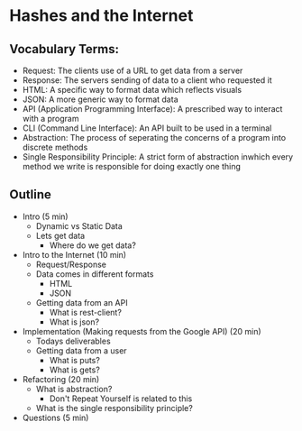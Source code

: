 # Hashes and the Internet

## Vocabulary Terms:

- Request: The clients use of a URL to get data from a server
- Response: The servers sending of data to a client who requested it
- HTML: A specific way to format data which reflects visuals
- JSON: A more generic way to format data
- API (Application Programming Interface): A prescribed way to interact with a program
- CLI (Command Line Interface): An API built to be used in a terminal
- Abstraction: The process of seperating the concerns of a program into discrete methods
- Single Responsibility Principle: A strict form of abstraction inwhich every method we write is responsible for doing exactly one thing

## Outline

- Intro (5 min)
  - Dynamic vs Static Data
  - Lets get data
    - Where do we get data?
- Intro to the Internet (10 min)
  - Request/Response
  - Data comes in different formats
    - HTML
    - JSON
  - Getting data from an API
    - What is rest-client?
    - What is json?
- Implementation (Making requests from the Google API) (20 min)
  - Todays deliverables
  - Getting data from a user
    - What is puts?
    - What is gets?
- Refactoring (20 min)
  - What is abstraction?
    - Don't Repeat Yourself is related to this
  - What is the single responsibility principle?
- Questions (5 min)